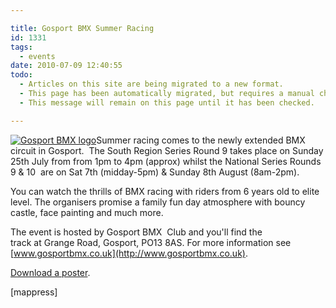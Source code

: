 ```yaml
---

title: Gosport BMX Summer Racing
id: 1331
tags:
  - events
date: 2010-07-09 12:40:55
todo:
  - Articles on this site are being migrated to a new format.
  - This page has been automatically migrated, but requires a manual check-&-tune to ensure the format and links all work as expected.
  - This message will remain on this page until it has been checked.

---
```


[![](/public/assets/Gosport-BMX-logo-150x150.jpg "Gosport BMX logo")](/assets/Gosport-BMX-logo.jpg)Summer racing comes to the newly extended BMX circuit in Gosport.  The South Region Series Round 9 takes place on Sunday 25th July from from 1pm to 4pm (approx) whilst the National Series Rounds 9 &amp; 10  are on Sat 7th (midday-5pm) &amp; Sunday 8th August (8am-2pm).

You can watch the thrills of BMX racing with riders from 6 years old to elite level. The organisers promise a family fun day atmosphere with bouncy castle, face painting and much more.

The event is hosted by Gosport BMX  Club and you'll find the track at Grange Road, Gosport, PO13 8AS. For more information see [www.gosportbmx.co.uk](http://www.gosportbmx.co.uk).

[Download a poster](/public/assets/BMX-National-Poster-a4V3.pdf).

[mappress]